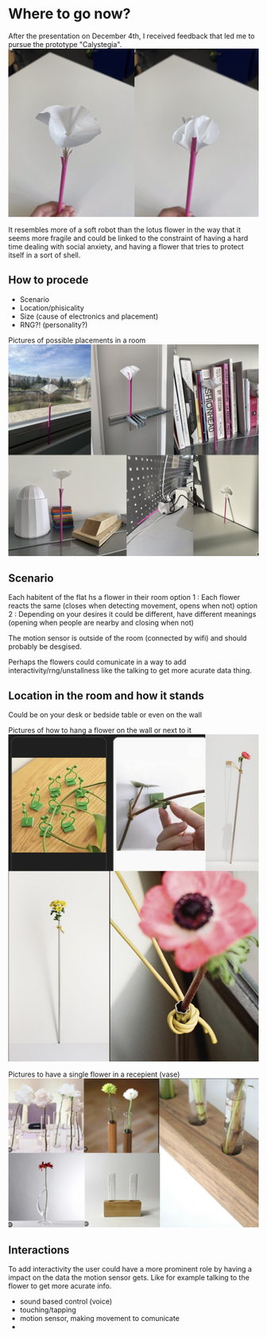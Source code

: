 # Where to go now?

After the presentation on December 4th, I received feedback that led me to pursue the prototype "Calystegia".
![Screenshot](catystegia.jpeg)

It resembles more of a soft robot than the lotus flower in the way that it seems more fragile and could be linked to the constraint of having a hard time dealing with social anxiety, and having a flower that tries to protect itself in a sort of shell.

## How to procede
+ Scenario
+ Location/phisicality
+ Size (cause of electronics and placement)
+ RNG?! (personality?)

Pictures of possible placements in a room
![Screenshot](calystegia_location.jpeg)

## Scenario

Each habitent of the flat hs a flower in their room
option 1 :
Each flower reacts the same (closes when detecting movement, opens when not)
option 2 :
Depending on your desires it could be different, have different meanings (opening when people are nearby and closing when not)

The motion sensor is outside of the room (connected by wifi) and should probably be desgised.

Perhaps the flowers could comunicate in a way to add interactivity/rng/unstallness like the talking to get more acurate data thing.

## Location in the room and how it stands

Could be on your desk or bedside table or even on the wall

Pictures of how to hang a flower on the wall or next to it
![Screenshot](untitled_design1.jpeg)

Pictures to have a single flower in a recepient (vase)
![Screenshot](idfn.jpeg)

## Interactions

To add interactivity the user could have a more prominent role by having a impact on the data the motion sensor gets.
Like for example talking to the flower to get more acurate info.
+ sound based control (voice)
+ touching/tapping
+ motion sensor, making movement to comunicate
+ 